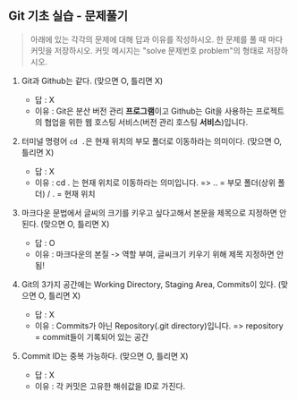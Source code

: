 ## Git 기초 실습 - 문제풀기

> 아래에 있는 각각의 문제에 대해 답과 이유를 작성하시오.
> 한 문제를 풀 때 마다 커밋을 저장하시오. 커밋 메시지는 "solve 문제번호 problem"의 형태로 저장하시오.



1. Git과 Github는 같다. (맞으면 O, 틀리면 X)

   - 답 : X
   - 이유 : Git은 분산 버전 관리 **프로그램**이고 Github는 Git을 사용하는 프로젝트의 협업을 위한 웹 호스팅 서비스(버전 관리 호스팅 **서비스**)입니다.

   

2. 터미널 명령어 `cd .`은 현재 위치의 부모 폴더로 이동하라는 의미이다. (맞으면 O, 틀리면 X)

   - 답 : X
   - 이유 : cd . 는 현재 위치로 이동하라는 의미입니다.
   => .. = 부모 폴더(상위 폴더) / . = 현재 위치


3. 마크다운 문법에서 글씨의 크기를 키우고 싶다고해서 본문을 제목으로 지정하면 안된다. (맞으면 O, 틀리면 X)
   - 답 : O
   - 이유 : 마크다운의 본질 -> 역할 부여, 글씨크기 키우기 위해 제목 지정하면 안됨!



4. Git의 3가지 공간에는 Working Directory, Staging Area, Commits이 있다. (맞으면 O, 틀리면 X)
   - 답 : X
   - 이유 : Commits가 아닌 Repository(.git directory)입니다.
=> repository = commit들이 기록되어 있는 공간


5. Commit ID는 중복 가능하다. (맞으면 O, 틀리면 X)
   - 답 : X
   - 이유 : 각 커밋은 고유한 해쉬값을 ID로 가진다.